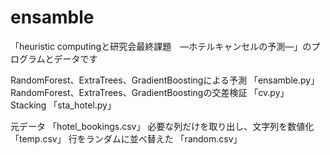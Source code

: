 # ensamble
「heuristic computingと研究会最終課題　―ホテルキャンセルの予測―」のプログラムとデータです

RandomForest、ExtraTrees、GradientBoostingによる予測   「ensamble.py」
RandomForest、ExtraTrees、GradientBoostingの交差検証   「cv.py」
Stacking                                             「sta_hotel.py」

元データ                                              「hotel_bookings.csv」
必要な列だけを取り出し、文字列を数値化                     「temp.csv」
行をランダムに並べ替えた                                 「random.csv」
